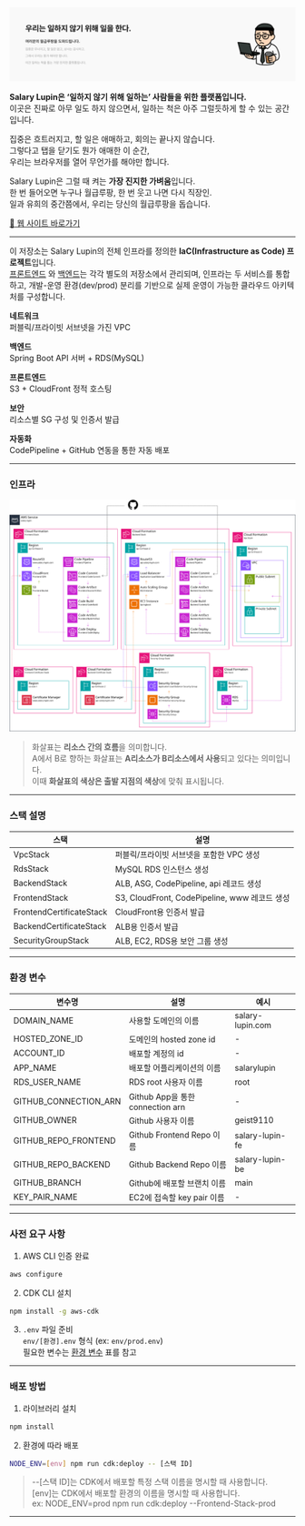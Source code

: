 ![월급 루팡 히어로 섹션](.github/assets/hero-section.png)

**Salary Lupin은 ‘일하지 않기 위해 일하는’ 사람들을 위한 플랫폼입니다.**  
이곳은 진짜로 아무 일도 하지 않으면서, 일하는 척은 아주 그럴듯하게 할 수 있는 공간입니다.

집중은 흐트러지고, 할 일은 애매하고, 회의는 끝나지 않습니다.  
그렇다고 탭을 닫기도 뭔가 애매한 이 순간,  
우리는 브라우저를 열어 무언가를 해야만 합니다.

Salary Lupin은 그럴 때 켜는 **가장 진지한 가벼움**입니다.  
한 번 들어오면 누구나 월급루팡, 한 번 웃고 나면 다시 직장인.  
일과 유희의 중간쯤에서, 우리는 당신의 월급루팡을 돕습니다.

[🔗 웹 사이트 바로가기](https://www.salary-lupin.com)

---

이 저장소는 Salary Lupin의 전체 인프라를 정의한 **IaC(Infrastructure as Code) 프로젝트**입니다.  
[프론트엔드](https://github.com/geist9110/salary-lupin-fe)
와 [백엔드](https://github.com/geist9110/salary-lupin-be)는 각각 별도의 저장소에서 관리되며, 인프라는 두 서비스를 통합하고, 개발-운영
환경(dev/prod) 분리를 기반으로 실제 운영이 가능한 클라우드 아키텍처를 구성합니다.

**네트워크**  
퍼블릭/프라이빗 서브넷을 가진 VPC

**백엔드**  
Spring Boot API 서버 + RDS(MySQL)

**프론트엔드**  
S3 + CloudFront 정적 호스팅

**보안**  
리소스별 SG 구성 및 인증서 발급

**자동화**  
CodePipeline + GitHub 연동을 통한 자동 배포

---

### 인프라

![Structure](.github/assets/infra-architecture.png)

> 화살표는 **리소스 간의 흐름**을 의미합니다.  
> A에서 B로 향하는 화살표는 **A리소스가 B리소스에서 사용**되고 있다는 의미입니다.  
> 이때 **화살표의 색상은 출발 지점의 색상**에 맞춰 표시됩니다.

---

### 스택 설명

| 스택                       | 설명                                       |
|--------------------------|------------------------------------------|
| VpcStack                 | 퍼블릭/프라이빗 서브넷을 포함한 VPC 생성                 |
| RdsStack                 | MySQL RDS 인스턴스 생성                        |
| BackendStack             | ALB, ASG, CodePipeline, api 레코드 생성       |
| FrontendStack            | S3, CloudFront, CodePipeline, www 레코드 생성 |
| FrontendCertificateStack | CloudFront용 인증서 발급                       |
| BackendCertificateStack  | ALB용 인증서 발급                              |
| SecurityGroupStack       | ALB, EC2, RDS용 보안 그룹 생성                  |

---

### 환경 변수

| 변수명                   | 설명                            | 예시               |
|-----------------------|-------------------------------|------------------|
| DOMAIN_NAME           | 사용할 도메인의 이름                   | salary-lupin.com |
| HOSTED_ZONE_ID        | 도메인의 hosted zone id           | -                |
| ACCOUNT_ID            | 배포할 계정의 id                    | -                |
| APP_NAME              | 배포할 어플리케이션의 이름                | salarylupin      |
| RDS_USER_NAME         | RDS root 사용자 이름               | root             |
| GITHUB_CONNECTION_ARN | Github App을 통한 connection arn | -                |
| GITHUB_OWNER          | Github 사용자 이름                 | geist9110        |
| GITHUB_REPO_FRONTEND  | Github Frontend Repo 이름       | salary-lupin-fe  |
| GITHUB_REPO_BACKEND   | Github Backend Repo 이름        | salary-lupin-be  |
| GITHUB_BRANCH         | Github에 배포할 브랜치 이름            | main             |
| KEY_PAIR_NAME         | EC2에 접속할 key pair 이름          | -                |

---

### 사전 요구 사항

1. AWS CLI 인증 완료

```bash
aws configure
```

2. CDK CLI 설치

```bash
npm install -g aws-cdk
```

3. `.env` 파일 준비  
   `env/[환경].env` 형식 (ex: `env/prod.env`)  
   필요한 변수는 [환경 변수](#환경-변수) 표를 참고

---

### 배포 방법

1. 라이브러리 설치

```bash
npm install
```

2. 환경에 따라 배포

```bash
NODE_ENV=[env] npm run cdk:deploy -- [스택 ID]
```

> --[스택 ID]는 CDK에서 배포할 특정 스택 이름을 명시할 때 사용합니다.  
> [env]는 CDK에서 배포할 환경의 이름을 명시할 때 사용합니다.  
> ex: NODE_ENV=prod npm run cdk:deploy --Frontend-Stack-prod

---

